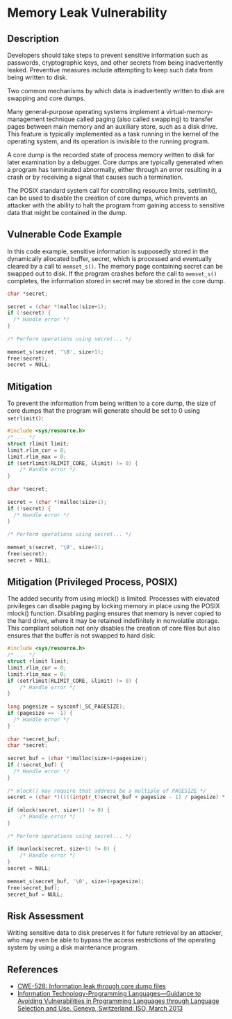 # Memory Leak Vulnerability

## Description
Developers should take steps to prevent sensitive information such as passwords, cryptographic keys, and other secrets from being inadvertently leaked. Preventive measures include attempting to keep such data from being written to disk.

Two common mechanisms by which data is inadvertently written to disk are swapping and core dumps.

Many general-purpose operating systems implement a virtual-memory-management technique called paging (also called swapping) to transfer pages between main memory and an auxiliary store, such as a disk drive. This feature is typically implemented as a task running in the kernel of the operating system, and its operation is invisible to the running program.

A core dump is the recorded state of process memory written to disk for later examination by a debugger. Core dumps are typically generated when a program has terminated abnormally, either through an error resulting in a crash or by receiving a signal that causes such a termination.

The POSIX standard system call for controlling resource limits, setrlimit(), can be used to disable the creation of core dumps, which prevents an attacker with the ability to halt the program from gaining access to sensitive data that might be contained in the dump.

## Vulnerable Code Example
In this code example, sensitive information is supposedly stored in the dynamically allocated buffer, secret, which is processed and eventually cleared by a call to ```memset_s()```. The memory page containing secret can be swapped out to disk. If the program crashes before the call to ```memset_s()``` completes, the information stored in secret may be stored in the core dump.

```c
char *secret;
 
secret = (char *)malloc(size+1);
if (!secret) {
  /* Handle error */
}
 
/* Perform operations using secret... */
 
memset_s(secret, '\0', size+1);
free(secret);
secret = NULL;
```
## Mitigation
To prevent the information from being written to a core dump, the size of core dumps that the program will generate should be set to 0 using ```setrlimit()```:
```c
#include <sys/resource.h>
/* ... */
struct rlimit limit;
limit.rlim_cur = 0;
limit.rlim_max = 0;
if (setrlimit(RLIMIT_CORE, &limit) != 0) {
    /* Handle error */
}
 
char *secret;
 
secret = (char *)malloc(size+1);
if (!secret) {
  /* Handle error */
}
 
/* Perform operations using secret... */
 
memset_s(secret, '\0', size+1);
free(secret);
secret = NULL;
```

## Mitigation (Privileged Process, POSIX)

The added security from using mlock() is limited.
Processes with elevated privileges can disable paging by locking memory in place using the POSIX mlock() function. Disabling paging ensures that memory is never copied to the hard drive, where it may be retained indefinitely in nonvolatile storage.
This compliant solution not only disables the creation of core files but also ensures that the buffer is not swapped to hard disk:
```c
#include <sys/resource.h>
/* ... */
struct rlimit limit;
limit.rlim_cur = 0;
limit.rlim_max = 0;
if (setrlimit(RLIMIT_CORE, &limit) != 0) {
    /* Handle error */
}
 
long pagesize = sysconf(_SC_PAGESIZE);
if (pagesize == -1) {
  /* Handle error */
}
 
char *secret_buf;
char *secret;
 
secret_buf = (char *)malloc(size+1+pagesize);
if (!secret_buf) {
  /* Handle error */
}
 
/* mlock() may require that address be a multiple of PAGESIZE */
secret = (char *)((((intptr_t)secret_buf + pagesize - 1) / pagesize) * pagesize);
 
if (mlock(secret, size+1) != 0) {
    /* Handle error */
}
 
/* Perform operations using secret... */
 
if (munlock(secret, size+1) != 0) {
    /* Handle error */
}
secret = NULL;
 
memset_s(secret_buf, '\0', size+1+pagesize);
free(secret_buf);
secret_buf = NULL;
```
## Risk Assessment
Writing sensitive data to disk preserves it for future retrieval by an attacker, who may even be able to bypass the access restrictions of the operating system by using a disk maintenance program.


## References
* [CWE-528: Information leak through core dump files]
* [Information Technology-Programming Languages—Guidance to Avoiding Vulnerabilities in Programming Languages through Language Selection and Use. Geneva, Switzerland: ISO, March 2013]

[CWE-528: Information leak through core dump files]:https://cwe.mitre.org/data/definitions/528.html
[Information Technology-Programming Languages—Guidance to Avoiding Vulnerabilities in Programming Languages through Language Selection and Use. Geneva, Switzerland: ISO, March 2013]:https://wiki.sei.cmu.edu/confluence/display/c/AA.+Bibliography#AA.Bibliography-ISO-IECTR24772-2013
